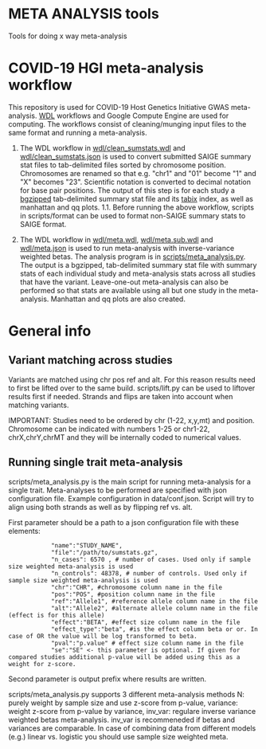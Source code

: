 # META ANALYSIS tools
Tools for doing x way meta-analysis

# COVID-19 HGI meta-analysis workflow

This repository is used for COVID-19 Host Genetics Initiative GWAS meta-analysis. [WDL](https://github.com/openwdl/wdl) workflows and Google Compute Engine are used for computing. The workflows consist of cleaning/munging input files to the same format and running a meta-analysis.

1. The WDL workflow in [wdl/clean_sumstats.wdl](wdl/clean_sumstats.wdl) and [wdl/clean_sumstats.json](wdl/clean_sumstats.json) is used to convert submitted SAIGE summary stat files to tab-delimited files sorted by chromosome position. Chromosomes are renamed so that e.g. "chr1" and "01" become "1" and "X" becomes "23". Scientific notation is converted to decimal notation for base pair positions. The output of this step is for each study a [bgzipped](http://www.htslib.org/doc/bgzip.html) tab-delimited summary stat file and its [tabix](http://www.htslib.org/doc/tabix.html) index, as well as manhattan and qq plots.
1.1. Before running the above workflow, scripts in scripts/format can be used to format non-SAIGE summary stats to SAIGE format.

2. The WDL workflow in [wdl/meta.wdl](wdl/meta.wdl), [wdl/meta.sub.wdl](wdl/meta.sub.wdl) and [wdl/meta.json](wdl/meta.json) is used to run meta-analysis with inverse-variance weighted betas. The analysis program is in [scripts/meta_analysis.py](scripts/meta_analysis.py). The output is a bgzipped, tab-delimited summary stat file with summary stats of each individual study and meta-analysis stats across all studies that have the variant. Leave-one-out meta-analysis can also be performed so that stats are available using all but one study in the meta-analysis. Manhattan and qq plots are also created.

# General info

## Variant matching across studies
Variants are matched using chr pos ref and alt. For this reason results need to first be lifted over to the same build.
scripts/lift.py can be used to liftover results first if needed. Strands and flips are taken into account when matching variants.

IMPORTANT: Studies need to be ordered by chr (1-22, x,y,mt) and position. Chromosome can be indicated with numbers 1-25 or chr1-22, chrX,chrY,chrMT and they will be internally coded to numerical values.

## Running single trait meta-analysis
scripts/meta_analysis.py is the main script for running meta-analysis for a single trait. Meta-analyses to be performed are specified with json
configuration file. Example configuration in data/conf.json. Script will try to align using both strands as well as by flipping ref vs. alt.

First parameter should be a path to a json configuration file with these elements:
```
            "name":"STUDY_NAME",
            "file":"/path/to/sumstats.gz",
            "n_cases": 6570 , # number of cases. Used only if sample size weighted meta-analysis is used
            "n_controls": 48378, # number of controls. Used only if sample size weighted meta-analysis is used
            "chr":"CHR", #chromosome column name in the file
            "pos":"POS", #position column name in the file
            "ref":"Allele1", #reference allele column name in the file
            "alt":"Allele2", #alternate allele column name in the file (effect is for this allele)
            "effect":"BETA", #effect size column name in the file
            "effect_type":"beta", #is the effect column beta or or. In case of OR the value will be log transformed to beta.
            "pval":"p.value" # effect size column name in the file
            "se":"SE" <- this parameter is optional. If given for compared studies additional p-value will be added using this as a weight for z-score.
```
Second parameter is output prefix where results are written. 

scripts/meta_analysis.py supports 3 different meta-analysis methods N: purely weight by sample size and use z-score from p-value,
variance: weight z-score from p-value by variance, inv_var: regulare inverse variance weighted betas meta-analysis.
inv_var is recommeneded if betas and variances are comparable. In case of combining data from different models (e.g.) linear vs. logistic you should use sample size weighted meta.
